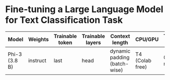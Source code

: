 # Fine-tuning a Large Language Model for Text Classification Task

| Model        | Weights   | Trainable token | Trainable layers        | Context length                            | CPU/GPU | Training time | Training acc | Validation acc | Test acc |
|--------------|-----------|-----------------|-------------------------|-------------------------------------------|---------|---------------|--------------|----------------|-----------|
| Phi-3 (3.8 B)| instruct  | last            | head                    | dynamic padding (batch-wise)        | T4 (Colab free)    | 0.75 min      | 99.23%       | 99.33%         | 96.66%    |
